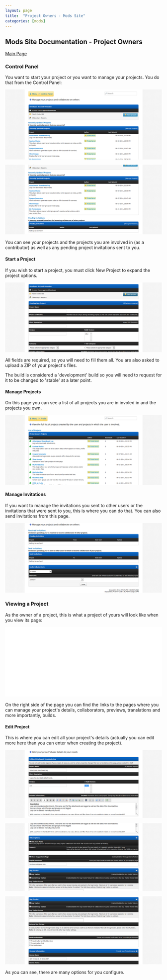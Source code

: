 ```yaml
---
layout: page
title:  "Project Owners - Mods Site"
categories: [mods]
---
```


## Mods Site Documentation - Project Owners

[Main Page](http://docs.mybb.com/mods)

### Control Panel

You want to start your project or you want to manage your projects. You do that from the Control Panel:

[![Control Panel 1](/assets/images/mods/owners1.png)](/assets/images/mods/owners1.png)

[![Control Panel 2](/assets/images/mods/owners2.png)](/assets/images/mods/owners2.png)

You can see your projects and the projects you are involved in (as a contributor) as well as any pending project invitations sent to you.


#### Start a Project

If you wish to start a project, you must click New Project to expand the project options.

[![Start Project](/assets/images/mods/owners3.png)](/assets/images/mods/owners3.png)

All fields are required, so you will need to fill them all. You are also asked to upload a ZIP of your project's files.

The build is considered a 'development' build so you will need to request for it to be changed to 'stable' at a later point.

#### Manage Projects

On this page you can see a list of all projects you are in involed in and the projects you own.

[![Start Project](/assets/images/mods/owners5.png)](/assets/images/mods/owners5.png)

#### Manage Invitations

If you want to manage the invitations you sent to other users or the invitations that were sent to you, this is where you can do that.
You can also send invitations from this page.

[![Start Project](/assets/images/mods/owners4.png)](/assets/images/mods/owners4.png)

### Viewing a Project

As the owner of a project, this is what a project of yours will look like when you view its page:

[![View Project](/assets/images/mods/owners6.png)](/assets/images/mods/owners6.png)

On the right side of the page you can find the links to the pages where you can manage your project's details, collaborators, previews, translations and more importantly, builds.

#### Edit Project

This is where you can edit all your project's details (actually you can edit more here than you can enter when creating the project).

[![Edit Project](/assets/images/mods/owners7.png)](/assets/images/mods/owners7.png)

[![Edit Project](/assets/images/mods/owners8.png)](/assets/images/mods/owners8.png)

[![Edit Project](/assets/images/mods/owners9.png)](/assets/images/mods/owners9.png)

As you can see, there are many options for you configure.
